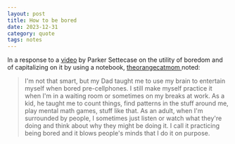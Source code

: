 ```yaml
---
layout: post
title: How to be bored
date: 2023-12-31
category: quote
tags: notes
---
```


In a response to a [video](https://www.youtube.com/watch?v=BKyEDfnDAWM) by Parker Settecase on the utility of boredom and of capitalizing on it by using a notebook, [theorangecatmom ](https://www.youtube.com/channel/UCR2TD0htM8fskASWpkybvFw) noted: 

> I'm not that smart, but my Dad taught me to use my brain to entertain myself when bored pre-cellphones. I still make myself practice it when I'm in a waiting room or sometimes on my breaks at work. As a kid, he taught me to count things, find patterns in the stuff around me, play mental math games, stuff like that. As an adult, when I'm surrounded by people, I sometimes just listen or watch what they're doing and think about why they might be doing it. I call it practicing being bored and it blows people's minds that I do it on purpose.